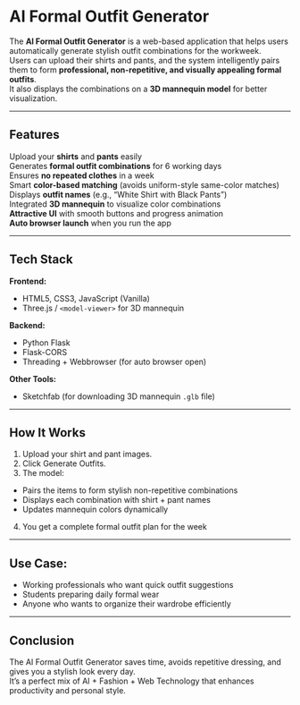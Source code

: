 # AI Formal Outfit Generator

The **AI Formal Outfit Generator** is a web-based application that helps users automatically generate stylish outfit combinations for the workweek.  
Users can upload their shirts and pants, and the system intelligently pairs them to form **professional, non-repetitive, and visually appealing formal outfits**.  
It also displays the combinations on a **3D mannequin model** for better visualization.

---

## Features

 Upload your **shirts** and **pants** easily  
 Generates **formal outfit combinations** for 6 working days  
 Ensures **no repeated clothes** in a week  
 Smart **color-based matching** (avoids uniform-style same-color matches)  
 Displays **outfit names** (e.g., “White Shirt with Black Pants”)  
 Integrated **3D mannequin** to visualize color combinations  
 **Attractive UI** with smooth buttons and progress animation  
 **Auto browser launch** when you run the app  

---

## Tech Stack

**Frontend:**
- HTML5, CSS3, JavaScript (Vanilla)
- Three.js / `<model-viewer>` for 3D mannequin

**Backend:**
- Python Flask
- Flask-CORS
- Threading + Webbrowser (for auto browser open)

**Other Tools:**
- Sketchfab (for downloading 3D mannequin `.glb` file)

---

## How It Works

1. Upload your shirt and pant images.  
2. Click Generate Outfits.  
3. The model:  
  - Pairs the items to form stylish non-repetitive combinations  
  - Displays each combination with shirt + pant names  
  - Updates mannequin colors dynamically    
 4. You get a complete formal outfit plan for the week 

---

## Use Case: 

- Working professionals who want quick outfit suggestions
- Students preparing daily formal wear
- Anyone who wants to organize their wardrobe efficiently

---

## Conclusion

The AI Formal Outfit Generator saves time, avoids repetitive dressing, and gives you a stylish look every day.  
 It’s a perfect mix of AI + Fashion + Web Technology that enhances productivity and personal style.
